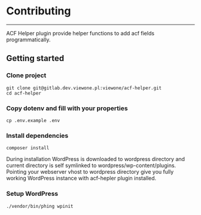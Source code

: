 # Contributing
--------------
ACF Helper plugin provide helper functions to add acf fields programmatically.

## Getting started

### Clone project
```
git clone git@gitlab.dev.viewone.pl:viewone/acf-helper.git
cd acf-helper
```

### Copy dotenv and fill with your properties
```
cp .env.example .env
```

### Install dependencies
```
composer install
```
During installation WordPress is downloaded to wordpress directory and current directory is self symlinked to wordpress/wp-content/plugins. Pointing your webserver vhost to wordpress directory give you fully working WordPress instance with acf-hepler plugin installed.

### Setup WordPress
```
./vendor/bin/phing wpinit
```

